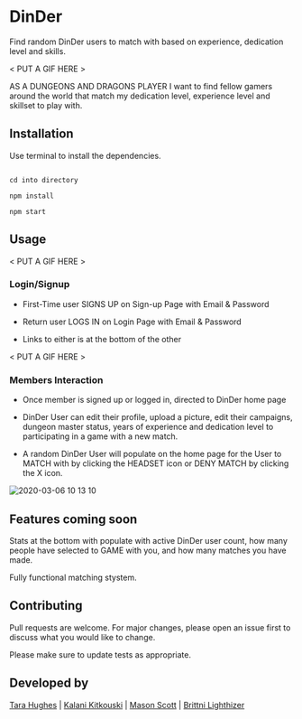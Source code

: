 # DinDer
Find random DinDer users to match with based on experience, dedication level and skills.

< PUT A GIF HERE >

AS A DUNGEONS AND DRAGONS PLAYER I want to find fellow gamers around the world that match my dedication level, experience level and skillset to play with.

## Installation

Use terminal to install the dependencies.

```terminal / VS code

cd into directory

npm install

npm start

```

## Usage

< PUT A GIF HERE >


### Login/Signup
 - First-Time user SIGNS UP on Sign-up Page with Email & Password

 - Return user LOGS IN on Login Page with Email & Password

 - Links to either is at the bottom of the other

< PUT A GIF HERE >

### Members Interaction
 - Once member is signed up or logged in, directed to DinDer home page

 - DinDer User can edit their profile, upload a picture, edit their campaigns, dungeon master status, years of experience and dedication level to participating in a game with a new match.

 - A random DinDer User will populate on the home page for the User to MATCH with by clicking the HEADSET icon or DENY MATCH by clicking the X icon.

![2020-03-06 10 13 10](https://user-images.githubusercontent.com/46901242/76100931-28f1fc00-5f93-11ea-943d-2181c1c713cb.gif)


## Features coming soon

Stats at the bottom with populate with active DinDer user count, how many people have selected to GAME with you, and how many matches you have made.

Fully functional matching stystem.

## Contributing
Pull requests are welcome. For major changes, please open an issue first to discuss what you would like to change.

Please make sure to update tests as appropriate.

## Developed by
[Tara Hughes](https://github.com/taralovestea) | 
[Kalani Kitkouski](https://github.com/kkitko808) | 
[Mason Scott](https://github.com/mascott75) | 
[Brittni Lighthizer](https://github.com/brittnilighthizer)